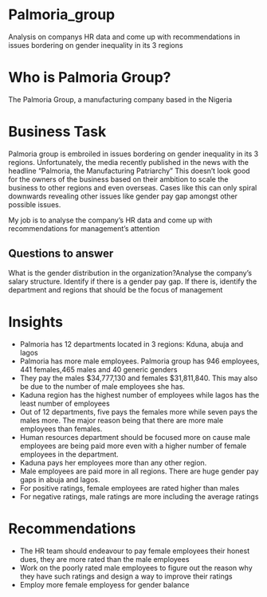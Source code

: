 # Palmoria_group
Analysis on companys HR data and come up with recommendations in issues bordering on gender inequality in its 3 regions

# Who is Palmoria Group?
The Palmoria Group, a manufacturing company based in the Nigeria 

# Business Task
Palmoria group is embroiled in issues bordering on gender inequality in its 3 regions. Unfortunately, the media recently published in the news with the headline “Palmoria, the Manufacturing Patriarchy” This doesn’t look good for the owners of the business based on their ambition to scale the business to other regions and even overseas. Cases like this can only spiral downwards revealing other issues like gender pay gap amongst other possible issues.

My job is to analyse the company’s HR data and come up with recommendations for management’s attention

## Questions to answer
What is the gender distribution in the organization?Analyse the company’s salary structure. Identify if there is a gender pay gap. If there is, identify the department and regions that should be the focus of management

# Insights 
* Palmoria has 12 departments located in 3 regions: Kduna, abuja and lagos
* Palmoria has more male employees. Palmoria group has 946 employees, 441 females,465 males  and 40 generic genders 
* They pay the males $34,777,130 and females $31,811,840. This may also be due to the number of male employees she has.
* Kaduna region has the highest number of employees while lagos has the least number of employees
* Out of 12 departments, five pays the females more while seven pays the males more. The major reason being that there are more male employees than females.  
* Human resources department should be focused more on cause male employees are being paid more even with a higher number of female employees in the department.
* Kaduna pays her employees more than any other region. 
* Male employees are paid more in all regions. There are huge gender pay gaps in abuja and lagos.
* For positive ratings, female employees are rated higher than males
* For negative ratings, male ratings are more including the average ratings

# Recommendations
* The HR team should endeavour to pay female employees their honest dues, they are more rated than the male employees 
* Work on the poorly rated male employees to figure out the reason why they have such ratings and design a way to improve their ratings
* Employ more female employess for gender balance
 
